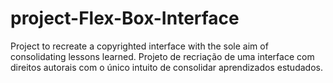 # project-Flex-Box-Interface
 Project to recreate a copyrighted interface with the sole aim of consolidating lessons learned. Projeto de recriação de uma interface com direitos autorais com o único intuito de consolidar aprendizados estudados.
